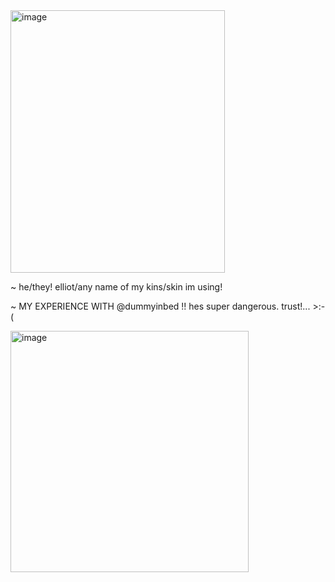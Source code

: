 <img width="343" height="420" alt="image" src="https://github.com/user-attachments/assets/2f08b96f-be80-4a09-b008-16ee2cf5dbdf" />






~ he/they! elliot/any name of my kins/skin im using!

~ MY EXPERIENCE WITH @dummyinbed !! hes super dangerous. trust!... >:-(

<img width="381" height="386" alt="image" src="https://github.com/user-attachments/assets/38e18ed7-470d-4d99-9b26-9b7bfa3c102d" />








<!--
**sspacedoutz/sspacedoutz** is a ✨ _special_ ✨ repository because its `README.md` (this file) appears on your GitHub profile.

Here are some ideas to get you started:

- 🔭 I’m currently working on ...
- 🌱 I’m currently learning ...
- 👯 I’m looking to collaborate on ...
- 🤔 I’m looking for help with ...
- 💬 Ask me about ...
- 📫 How to reach me: ...
- 😄 Pronouns: ...
- ⚡ Fun fact: ...
-->
